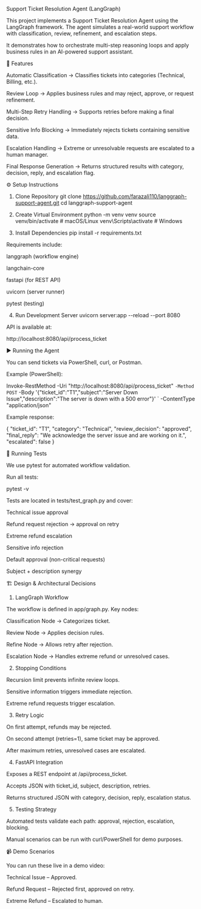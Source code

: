Support Ticket Resolution Agent (LangGraph)

This project implements a Support Ticket Resolution Agent using the LangGraph
 framework. The agent simulates a real-world support workflow with classification, review, refinement, and escalation steps.

It demonstrates how to orchestrate multi-step reasoning loops and apply business rules in an AI-powered support assistant.

🚀 Features

Automatic Classification → Classifies tickets into categories (Technical, Billing, etc.).

Review Loop → Applies business rules and may reject, approve, or request refinement.

Multi-Step Retry Handling → Supports retries before making a final decision.

Sensitive Info Blocking → Immediately rejects tickets containing sensitive data.

Escalation Handling → Extreme or unresolvable requests are escalated to a human manager.

Final Response Generation → Returns structured results with category, decision, reply, and escalation flag.

⚙️ Setup Instructions
1. Clone Repository
git clone https://github.com/farazali110/langgraph-support-agent.git
cd langgraph-support-agent

2. Create Virtual Environment
python -m venv venv
source venv/bin/activate     # macOS/Linux
venv\Scripts\activate        # Windows

3. Install Dependencies
pip install -r requirements.txt


Requirements include:

langgraph (workflow engine)

langchain-core

fastapi (for REST API)

uvicorn (server runner)

pytest (testing)

4. Run Development Server
uvicorn server:app --reload --port 8080


API is available at:

http://localhost:8080/api/process_ticket

▶️ Running the Agent

You can send tickets via PowerShell, curl, or Postman.

Example (PowerShell):

Invoke-RestMethod -Uri "http://localhost:8080/api/process_ticket" `
  -Method POST `
  -Body '{"ticket_id":"T1","subject":"Server Down Issue","description":"The server is down with a 500 error"}' `
  -ContentType "application/json"


Example response:

{
  "ticket_id": "T1",
  "category": "Technical",
  "review_decision": "approved",
  "final_reply": "We acknowledge the server issue and are working on it.",
  "escalated": false
}

🧪 Running Tests

We use pytest for automated workflow validation.

Run all tests:

pytest -v


Tests are located in tests/test_graph.py and cover:

Technical issue approval

Refund request rejection → approval on retry

Extreme refund escalation

Sensitive info rejection

Default approval (non-critical requests)

Subject + description synergy

🏗️ Design & Architectural Decisions
1. LangGraph Workflow

The workflow is defined in app/graph.py. Key nodes:

Classification Node → Categorizes ticket.

Review Node → Applies decision rules.

Refine Node → Allows retry after rejection.

Escalation Node → Handles extreme refund or unresolved cases.

2. Stopping Conditions

Recursion limit prevents infinite review loops.

Sensitive information triggers immediate rejection.

Extreme refund requests trigger escalation.

3. Retry Logic

On first attempt, refunds may be rejected.

On second attempt (retries=1), same ticket may be approved.

After maximum retries, unresolved cases are escalated.

4. FastAPI Integration

Exposes a REST endpoint at /api/process_ticket.

Accepts JSON with ticket_id, subject, description, retries.

Returns structured JSON with category, decision, reply, escalation status.

5. Testing Strategy

Automated tests validate each path: approval, rejection, escalation, blocking.

Manual scenarios can be run with curl/PowerShell for demo purposes.

📹 Demo Scenarios

You can run these live in a demo video:

Technical Issue – Approved.

Refund Request – Rejected first, approved on retry.

Extreme Refund – Escalated to human.